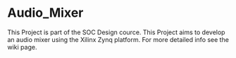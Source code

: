 # Audio_Mixer
This Project is part of the SOC Design cource. This Project aims to develop an audio mixer using the Xilinx Zynq platform. For more detailed info see the wiki page.
